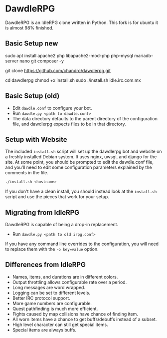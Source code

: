 # DawdleRPG

DawdleRPG is an IdleRPG clone written in Python. This fork is for ubuntu it is almost 98% finished.

## Basic Setup new

sudo apt install apache2 php libapache2-mod-php php-mysql mariadb-server nano git composer -y

git clone https://github.com/chandro/dawdlerpg.git

cd dawdlerpg
chmod +x install.sh
sudo ./install.sh idle.irc.com.mx

## Basic Setup (old)
- Edit `dawdle.conf` to configure your bot.
- Run `dawdle.py <path to dawdle.conf>`
- The data directory defaults to the parent directory of the
  configuration file, and dawdlerpg expects files to be in that
  directory.

## Setup with Website

The included `install.sh` script will set up the dawdlerpg bot and
website on a freshly installed Debian system.  It uses nginx, uwsgi,
and django for the site.  At some point, you should be prompted to
edit the dawdle.conf file, and you'll need to edit some configuration
parameters explained by the comments in the file.

```sh
./install.sh <hostname>
```

If you don't have a clean install, you should instead look at the
`install.sh` script and use the pieces that work for your setup.

## Migrating from IdleRPG

DawdleRPG is capable of being a drop-in replacement.

- Run `dawdle.py <path to old irpg.conf>`

If you have any command line overrides to the configuration, you will
need to replace them with the `-o key=value` option.

## Differences from IdleRPG

- Names, items, and durations are in different colors.
- Output throttling allows configurable rate over a period.
- Long messages are word wrapped.
- Logging can be set to different levels.
- Better IRC protocol support.
- More game numbers are configurable.
- Quest pathfinding is much more efficient.
- Fights caused by map collisions have chance of finding item.
- All worn items have a chance to get buffs/debuffs instead of a subset.
- High level character can still get special items.
- Special items are always buffs.
